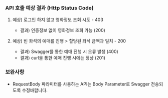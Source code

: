 ### API 호출 예상 결과 (Http Status Code)

1. 예상) 로그인 하지 않고 영화정보 조회 시도 - 403
    - 결과) 인증정보 없이 영화정보 조회 가능 (200)

2. 예상) 빈 좌석의 예매를 진행 > 할당된 좌석 금액과 일치 - 200
    - 결과) Swagger를 통한 예매 진행 시 오류 발생 (400)
    - 결과) curl을 통한 예매 진행 시에는 정상 (201)

### 보완사항

- RequestBody 파라미터를 사용하는 API는 Body Parameter로 Swagger 전송되도록 수정바랍니다.
